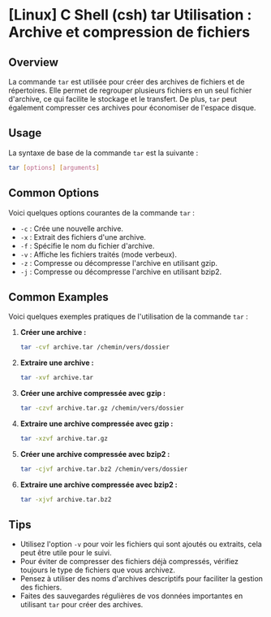 # [Linux] C Shell (csh) tar Utilisation : Archive et compression de fichiers

## Overview
La commande `tar` est utilisée pour créer des archives de fichiers et de répertoires. Elle permet de regrouper plusieurs fichiers en un seul fichier d'archive, ce qui facilite le stockage et le transfert. De plus, `tar` peut également compresser ces archives pour économiser de l'espace disque.

## Usage
La syntaxe de base de la commande `tar` est la suivante :

```bash
tar [options] [arguments]
```

## Common Options
Voici quelques options courantes de la commande `tar` :

- `-c` : Crée une nouvelle archive.
- `-x` : Extrait des fichiers d'une archive.
- `-f` : Spécifie le nom du fichier d'archive.
- `-v` : Affiche les fichiers traités (mode verbeux).
- `-z` : Compresse ou décompresse l'archive en utilisant gzip.
- `-j` : Compresse ou décompresse l'archive en utilisant bzip2.

## Common Examples
Voici quelques exemples pratiques de l'utilisation de la commande `tar` :

1. **Créer une archive :**
   ```bash
   tar -cvf archive.tar /chemin/vers/dossier
   ```

2. **Extraire une archive :**
   ```bash
   tar -xvf archive.tar
   ```

3. **Créer une archive compressée avec gzip :**
   ```bash
   tar -czvf archive.tar.gz /chemin/vers/dossier
   ```

4. **Extraire une archive compressée avec gzip :**
   ```bash
   tar -xzvf archive.tar.gz
   ```

5. **Créer une archive compressée avec bzip2 :**
   ```bash
   tar -cjvf archive.tar.bz2 /chemin/vers/dossier
   ```

6. **Extraire une archive compressée avec bzip2 :**
   ```bash
   tar -xjvf archive.tar.bz2
   ```

## Tips
- Utilisez l'option `-v` pour voir les fichiers qui sont ajoutés ou extraits, cela peut être utile pour le suivi.
- Pour éviter de compresser des fichiers déjà compressés, vérifiez toujours le type de fichiers que vous archivez.
- Pensez à utiliser des noms d'archives descriptifs pour faciliter la gestion des fichiers.
- Faites des sauvegardes régulières de vos données importantes en utilisant `tar` pour créer des archives.